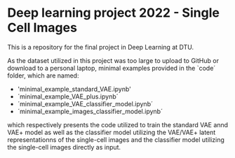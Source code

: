 # Deep learning project 2022 - Single Cell Images
This is a repository for the final project in Deep Learning at DTU. 

As the dataset utilized in this project was too large to upload to GitHub or download to a personal laptop, minimal examples provided in the `code´ folder, which are named:
- 'minimal_example_standard_VAE.ipynb'
- ´minimal_example_VAE_plus.ipynb´
- ´minimal_example_VAE_classifier_model.ipynb´
- ´minimal_example_images_classifier_model.ipynb´

which respectively presents the code utilized to train the standard VAE annd VAE+ model as well as the classifier model utilizing the VAE/VAE+ latent representationns of the single-cell images and the classifier model utilizing the single-cell images directly as input.
